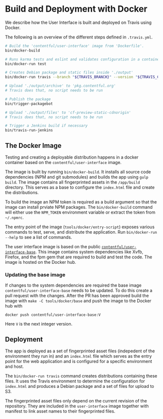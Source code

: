 Build and Deployment with Docker
================================

We describe how the User Interface is built and deployed on Travis using Docker.

The following is an overview of the different steps defined in `.travis.yml`.

~~~bash
# Build the 'contentful/user-interface' image from 'Dockerfile'.
bin/docker-build

# Runs karma tests and eslint and validates configuration in a container
bin/docker-run test

# Creates Debian package and static files inside './output'
bin/docker-run travis --branch "${TRAVIS_BRANCH}" --version "${TRAVIS_COMMIT}" --pr "${TRAVIS_PULL_REQUEST}"

# Upload './output/archive' to 'pkg.contentful.org'
# Travis does that, no script needs to be run

# Publish the package
bin/trigger-packagebot

# Upload './output/files' to 'cf-preview-static-cdnorigin'
# Travis does that, no script needs to be run

# Trigger a Jenkins build if necessary
bin/travis-run-jenkins
~~~


The Docker Image
----------------

Testing and creating a deployable distribution happens in a docker container
based on the `contentful/user-interface` image.

The image is built by running `bin/docker-build`. It installs all source code
dependencies (NPM and git submodules) and builds the app using `gulp build`.
The image contains all fingerprinted assets in the `/app/build` directory. This
serves as a base to configure the `index.html` file and create the
distributions.

To build the image an NPM token is required as a build argument so that the
image can install prviate NPM packages. The `bin/docker-build` command will
either use the `NPM_TOKEN` environment variable or extract the token from
`~/.npmrc`.

The entry point of the image (`tools/docker/entry-script`) exposes various
commands to test, serve, and distribute the application. Run `bin/docker-run
--help` to see a list of commands.

The user interface image is based on the public
[`contentful/user-interface-base`][cf-ui-base-image]. This image contains system dependencies like
Xvfb, Firefox, and the fpm gem that are required to build and test the code. The
image is hosted on the Docker hub.

[cf-ui-base-image]: https://hub.docker.com/r/contentful/user-interface-base

### Updating the base image
If changes to the system dependencies are required the base image
`contentful/user-interface-base` needs to be updated. To do this create a pull
request with the changes. After the PR has been approved build the image with
`make -C tools/docker/base` and push the image to the Docker hub with
~~~
docker push contentful/user-interface-base:V
~~~
Here `V` is the next integer version.


Deployment
----------

The app is deployed as a set of fingerprinted asset files (indepedent of the
environment they run in) and an `index.html` file which serves as the entry
point for the web application and is configured for a specific environment and
host.

The `bin/docker-run travis` command creates distributions containing these
files. It uses the Travis environment to determine the configuration for
`index.html` and produces a Debian package and a set of files for upload to S3.

The fingerprinted asset files only depend on the current revision of the
repository. They are included in the `user-interface` image together with
manifest to link asset names to their fingerprinted files.
